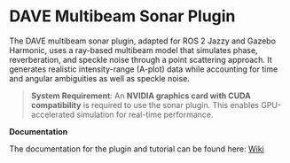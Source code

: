 # DAVE Multibeam Sonar Plugin

The DAVE multibeam sonar plugin, adapted for ROS 2 Jazzy and Gazebo Harmonic, uses a ray-based multibeam model that simulates phase, reverberation, and speckle noise through a point scattering approach. It generates realistic intensity-range (A-plot) data while accounting for time and angular ambiguities as well as speckle noise.

> **System Requirement**:
> An **NVIDIA graphics card with CUDA compatibility** is required to use the sonar plugin. This enables GPU-accelerated simulation for real-time performance.

**Documentation**

The documentation for the plugin and tutorial can be found here: [Wiki](https://www.notion.so/yeongdocat/Multibeam-Sonar-Plugin-223661362ab2803b873bda4878fc55a8?source=copy_link)